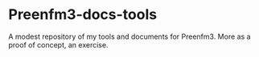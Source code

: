 # Preenfm3-docs-tools
A modest repository of my tools and documents for Preenfm3. More as a proof of concept, an exercise.
